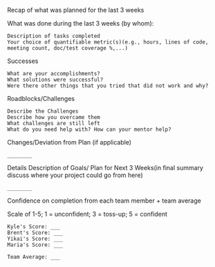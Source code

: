 Recap of what was planned for the last 3 weeks

What was done during the last 3 weeks (by whom):

    
    Description of tasks completed
    Your choice of quantifiable metric(s)(e.g., hours, lines of code, meeting count, doc/test coverage %,...)    
    
Successes        

    What are your accomplishments?
    What solutions were successful?
    Were there other things that you tried that did not work and why?

Roadblocks/Challenges
 
    Describe the Challenges
    Describe how you overcame them
    What challenges are still left
    What do you need help with? How can your mentor help?
    

Changes/Deviation from Plan (if applicable)
 
    ________


Details Description of Goals/ Plan for Next 3 Weeks(in final summary discuss where your project could go from here)

    ________


Confidence on completion from each team member + team average

Scale of 1-5; 1 = unconfident;  3 = toss-up; 5 = confident

    Kyle's Score: ___
    Brent's Score: ___
    Yikai's Score: ___
    Maria's Score: ___

    Team Average: ___
